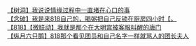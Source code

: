 [【树洞】我说说情缘过程中一直堵在心口的事](http://tieba.baidu.com/p/3168028771?see_lz=1&pn=)   
[【念破】我是来818自己的，喝粥把自己反锁在厨房四小时【。](http://tieba.baidu.com/p/3167529739?see_lz=1&pn=)   
[【818】【微联动】我就是那个在大明宫被客服叫醒的唐门](http://tieba.baidu.com/p/3169078272?see_lz=1&pn=)   
[【纵月六只鹅】818那个看见团员和自己名字一样就骂人的团长夫人](http://tieba.baidu.com/p/3168807793?see_lz=1&pn=)   
